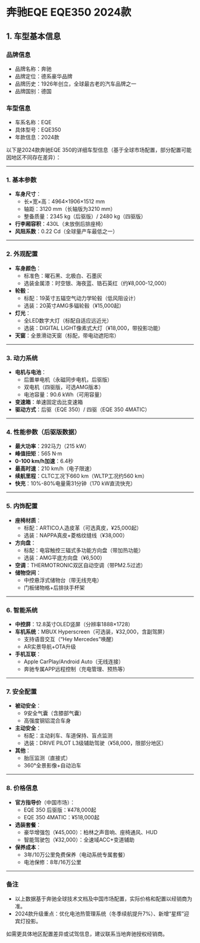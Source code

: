 
# 奔驰EQE EQE350 2024款
## 1. 车型基本信息
### 品牌信息
- 品牌名称：奔驰
- 品牌定位：德系豪华品牌
- 品牌历史：1926年创立，全球最古老的汽车品牌之一
- 品牌国别：德国

### 车型信息
- 车系名称：EQE
- 具体型号：EQE350
- 年款信息：2024款

以下是2024款奔驰EQE 350的详细车型信息（基于全球市场配置，部分配置可能因地区不同存在差异）：

---

### **1. 基本参数**
- **车身尺寸**：  
  - 长×宽×高：4964×1906×1512 mm  
  - 轴距：3120 mm（长轴版为3210 mm）  
  - 整备质量：2345 kg（后驱版）/ 2480 kg（四驱版）  
- **行李厢容积**：430L（未放倒后排座椅）  
- **风阻系数**：0.22 Cd（全球量产车最低之一）  

---

### **2. 外观配置**
- **车身颜色**：  
  - 标准色：曜石黑、北极白、石墨灰  
  - 选装金属漆：时空银、海夜蓝、锆石英红（约¥8,000-12,000）  
- **轮毂**：  
  - 标配：19英寸五辐空气动力学轮毂（低风阻设计）  
  - 选装：20英寸AMG多辐轮毂（¥15,000起）  
- **灯光**：  
  - 全LED数字大灯（标配自适应远近光）  
  - 选装：DIGITAL LIGHT像素式大灯（¥18,000，带投影功能）  
- **天窗**：全景滑动天窗（标配，带电动遮阳帘）  

---

### **3. 动力系统**
- **电机与电池**：  
  - 后置单电机（永磁同步电机，后驱版）  
  - 双电机（四驱版，可选AMG版本）  
  - 电池容量：90.6 kWh（可用容量）  
- **变速箱**：单速固定齿比变速箱  
- **驱动方式**：后驱（EQE 350）/ 四驱（EQE 350 4MATIC）  

---

### **4. 性能参数**（后驱版数据）
- **最大功率**：292马力（215 kW）  
- **峰值扭矩**：565 N·m  
- **0-100 km/h加速**：6.4秒  
- **最高时速**：210 km/h（电子限速）  
- **续航里程**：CLTC工况下660 km（WLTP工况约560 km）  
- **快充**：10%-80%电量需31分钟（170 kW直流快充）  

---

### **5. 内饰配置**
- **座椅材质**：  
  - 标配：ARTICO人造皮革（可选真皮，¥25,000起）  
  - 选装：NAPPA真皮+菱格纹缝线（¥38,000）  
- **方向盘**：  
  - 标配：电容触控三辐式多功能方向盘（带加热功能）  
  - 选装：AMG平底方向盘（¥6,500）  
- **空调**：THERMOTRONIC双区自动空调（带PM2.5过滤）  
- **储物空间**：  
  - 中控悬浮式储物台（带无线充电）  
  - 门板储物格+后排扶手杯架  

---

### **6. 智能系统**
- **中控屏**：12.8英寸OLED竖屏（分辨率1888×1728）  
- **车机系统**：MBUX Hyperscreen（可选装，¥32,000，含副驾屏）  
  - 支持语音交互（“Hey Mercedes”唤醒）  
  - AR实景导航+OTA升级  
- **手机互联**：  
  - Apple CarPlay/Android Auto（无线连接）  
  - 奔驰专属APP远程控制（充电管理、预热等）  

---

### **7. 安全配置**
- **被动安全**：  
  - 9安全气囊（含膝部气囊）  
  - 高强度钢铝混合车身  
- **主动安全**：  
  - 标配：主动刹车、车道保持、盲点监测  
  - 选装：DRIVE PILOT L3级辅助驾驶（¥58,000，限部分地区）  
- **其他**：  
  - 胎压监测（直接式）  
  - 360°全景影像+自动泊车  

---

### **8. 价格信息**
- **官方指导价**（中国市场）：  
  - EQE 350 后驱版：¥478,000起  
  - EQE 350 4MATIC：¥518,000起  
- **选装套餐**：  
  - 豪华增强包（¥45,000）：柏林之声音响、座椅通风、HUD  
  - 智能驾驶包（¥32,000）：全速域ACC+变道辅助  
- **保养成本**：  
  - 3年/10万公里免费保养（电动系统专属套餐）  
  - 电池保修：8年/16万公里  

---

### **备注**  
- 以上数据基于奔驰全球技术文档及中国市场配置，实际价格和配置以经销商为准。  
- 2024款升级重点：优化电池热管理系统（冬季续航提升7%）、新增“星辉”迎宾灯投影。  

如需更具体地区配置差异或试驾信息，建议联系当地奔驰授权经销商。

